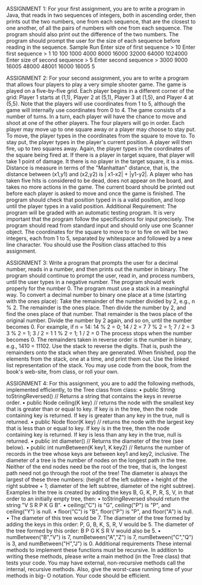ASSIGNMENT 1:
For your first assignment, you are to write a program in Java, that reads in two sequences of integers, both in ascending order, then prints out the two numbers, one from each sequence, that are the closest to one another, of all the pairs of numbers with one from each sequence. The program should also print out the difference of the two numbers. The program should prompt the user for the size of each sequence before reading in the sequence.
Sample Run
Enter size of first sequence > 10
Enter first sequence > 1 10 100 1000 4000 8000 16000 32000 64000 1024000
Enter size of second sequence > 5
Enter second sequence > 3000 9000 16005 48000 48001
16000 16005 5

ASSIGNMENT 2:
For your second assignment, you are to write a program that allows four players to play a very simple shooter game. The game is played on a five-by-five grid. Each player begins in a different corner of the grid: Player 1 starts at (1,1), Player 2 at (5,1), Player 3 at (1,5), and Player 4 at (5,5). Note that the players will use coordinates from 1 to 5, although the game will internally use coordinates from 0 to 4.
The game consists of a number of turns. In a turn, each player will have the chance to move and shoot at one of the other players. The four players will go in order. Each player may move up to one square away or a player may choose to stay put. To move, the player types in the coordinates from the square to move to. To stay put, the player types in the player's current position.
A player will then fire, up to two squares away. Again, the player types in the coordinates of the square being fired at. If there is a player in target square, that player will take 1 point of damage. It there is no player in the target square, it is a miss.
Distance is measure in terms of the "Manhattan" distance, that is, the distance between (x1,y1) and (x2,y2) is | x1-x2| + |y1-y2|. A player who has taken five hits is considered to be dead, does not appear on the board, and
takes no more actions in the game. The current board should be printed out before each player is asked to move and once the game is finished. The program should check that position typed in is a valid position, and loop until the player types in a valid position.
Additional Requirement:
The program will be graded with an automatic testing program. It is very important that the program follow the specifications for input precisely. The program should read from standard input and should only use one Scanner object. The coordinates for the square to move to or to fire on will be two integers, each from 1 to 5, separated by whitespace and followed by a new line character. You should use the Position class attached to this assignment.

ASSIGNMENT 3:
Write a program that prompts the user for a decimal number, reads in a number, and then prints out the number in binary. The program should continue to prompt the user, read in, and process numbers, until the user types in a negative number. The program should work properly for the number 0. The program must use a stack in a meaningful way.
To convert a decimal number to binary one place at a time (starting with the ones place): Take the remainder of the number divided by 2, e.g., n % 2. The remainder is the ones place. Then divide the number by 2, and find the ones place of that number. That remainder is the twos place of the original number. Divide the number by 2 again, and so on, until the number becomes 0. For example, if n = 14:
14 % 2 = 0; 14 / 2 = 7 7 % 2 = 1; 7 / 2 = 3
3 % 2 = 1; 3 / 2 = 1
1 % 2 = 1; 1 / 2 = 0
The process stops when the number becomes 0. The remainders taken in reverse order is the number in binary, e.g., 1410 = 11102.
Use the stack to reverse the digits. That is, push the remainders onto the stack when they are generated. When finished, pop the elements from the stack, one at a time, and print them out.
Use the linked list representation of the stack. You may use code from the book, from the book's web-site, from class, or roll your own.

ASSIGNMENT 4:
For this assignment, you are to add the following methods, implemented efficiently, to the Tree class from class:
• public String toStringReversed() // Returns a string that contains the keys in reverse order.
• public Node ceiling(K key) // returns the node with the smallest key that is greater than or equal to key. If key is in the tree, then the node containing key is returned. If key is greater than any key in the true, null is returned.
• public Node floor(K key) // returns the node with the largest key that is less than or equal to key. If key is in the tree, then the node containing key is returned. If key is less than any key in the true, null is returned.
• public int diameter() // Returns the diameter of the tree (see below).
• public int numBetween(K key1, K key2) // Returns the number of records in the tree
whose keys are between key1 and key2, inclusive.
The diameter of a tree is the number of nodes on the longest path in the tree. Neither of the end nodes need be the root of the tree, that is, the longest path need not go through the root of the tree! The diameter is always the largest of these three numbers: (height of the left subtree + height of the right subtree + 1; diameter of the left subtree, diameter of the right subtree).
Examples
In the tree is created by adding the keys B, G, K, P, R, S, V, in that order to an initially empty tree, then:
• toStringReversed should return the string "V S R P K G B".
• ceiling("C") is "G", ceiling("P") is "P", and ceiling("Y") is null.
• floor("C") is "B", floor("P") is "P", and floor("A") is null.
• The diameter of this tree would be 7. The diameter of the tree formed by adding the keys in this order:
P, G, B, K, S, R, V would be 5. The diameter of the tree formed by this order: B P G K S R V would
also be 5.
• numBetween("B","V") is 7, numBetween("A","Z") is 7, numBetween("C","Q") is 3, and
numBetween("H","J") is 0.
Additional requirements
These internal methods to implement these functions must be recursive. In addition to writing these methods, please write a main method (in the Tree class) that tests your code. You may have external, non-recursive methods call the internal, recursive methods. Also, give the worst-case running time of your methods in big- O notation. Your code should be efficient.

